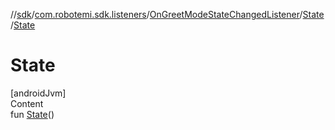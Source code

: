 //[sdk](../../../../index.md)/[com.robotemi.sdk.listeners](../../index.md)/[OnGreetModeStateChangedListener](../index.md)/[State](index.md)/[State](-state.md)



# State  
[androidJvm]  
Content  
fun [State](-state.md)()  



